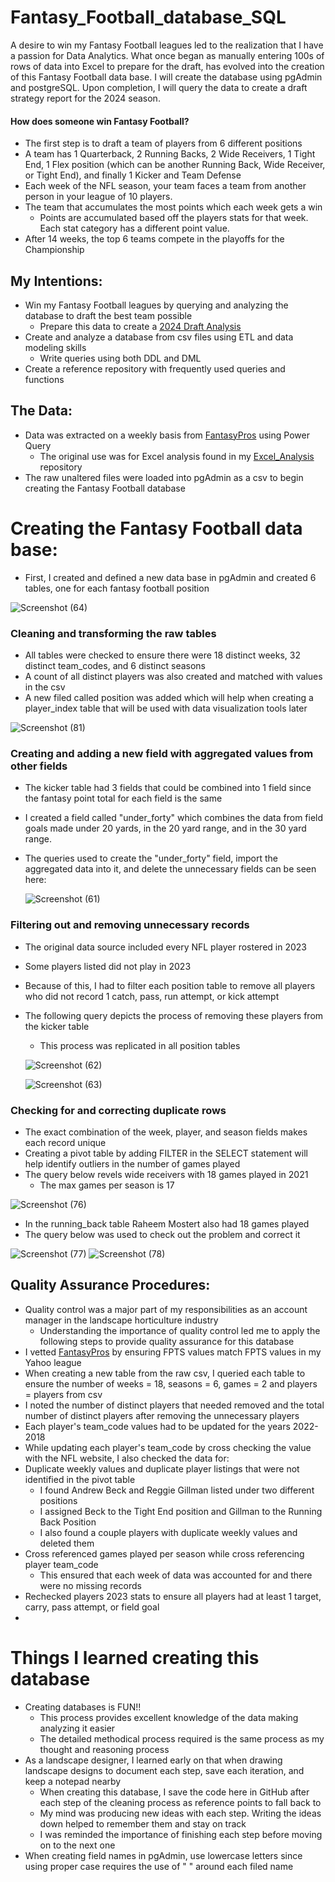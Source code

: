 # Fantasy_Football_database_SQL
A desire to win my Fantasy Football leagues led to the realization that I have a passion for Data Analytics.  What once began as manually entering 100s of rows of data into Excel to prepare for the draft, has evolved into the creation of this Fantasy Football data base.  I will create the database using pgAdmin and postgreSQL.  Upon completion, I will query the data to create a draft strategy report for the 2024 season.    
#### How does someone win Fantasy Football?
  -  The first step is to draft a team of players from 6 different positions 
  -    A team has 1 Quarterback, 2 Running Backs, 2 Wide Receivers, 1 Tight End, 1 Flex position (which can be another Running Back, Wide Receiver, or Tight End), and finally 1 Kicker and Team Defense
  -  Each week of the NFL season, your team faces a team from another person in your league of 10 players.
  -  The team that accumulates the most points which each week gets a win
      - Points are accumulated based off the players stats for that week.  Each stat category has a different point value.
  -  After 14 weeks, the top 6 teams compete in the playoffs for the Championship
## My Intentions:
  -  Win my Fantasy Football leagues by querying and analyzing the database to draft the best team possible
      - Prepare this data to create a [2024 Draft Analysis](https://github.com/bhammy27/2024_Draft_Report_SQL)
  -  Create and analyze a database from csv files using ETL and data modeling skills
      - Write queries using both DDL and DML 
  -  Create a reference repository with frequently used queries and functions  

## The Data:
 -  Data was extracted on a weekly basis from [FantasyPros](https://www.fantasypros.com/nfl/stats/qb.php) using Power Query
     - The original use was for Excel analysis found in my [Excel_Analysis](https://github.com/bhammy27/Excel_Analysis) repository
 - The raw unaltered files were loaded into pgAdmin as a csv to begin creating the Fantasy Football database

# Creating the Fantasy Football data base:
- First, I created and defined a new data base in pgAdmin and created 6 tables, one for each fantasy football position
  
![Screenshot (64)](https://github.com/bhammy27/Fantasy_Football_db/assets/154477061/0422e85c-3733-467a-b70b-6a5ae21acfdd)

### Cleaning and transforming the raw tables
-  All tables were checked to ensure there were 18 distinct weeks, 32 distinct team_codes, and 6 distinct seasons
-  A count of all distinct players was also created and matched with values in the csv
-  A new filed called position was added which will help when creating a player_index table that will be used with data visualization tools later

![Screenshot (81)](https://github.com/bhammy27/Fantasy_Football_db/assets/154477061/9d359290-a2a6-4238-9160-07410074ddf2)

### Creating and adding a new field with aggregated values from other fields
-  The kicker table had 3 fields that could be combined into 1 field since the fantasy point total for each field is the same
-  I created a field called "under_forty" which combines the data from field goals made under 20 yards, in the 20 yard range, and in the 30 yard range.
-  The queries used to create the "under_forty" field, import the aggregated data into it, and delete the unnecessary fields can be seen here:

    ![Screenshot (61)](https://github.com/bhammy27/Fantasy_Football_db/assets/154477061/eb5b107a-0863-4318-8ca4-5633e75eda7d)

### Filtering out and removing unnecessary records
-  The original data source included every NFL player rostered in 2023
-  Some players listed did not play in 2023 
-  Because of this, I had to filter each position table to remove all players who did not record 1 catch, pass, run attempt, or kick attempt
-  The following query depicts the process of removing these players from the kicker table
    - This process was replicated in all position tables

    ![Screenshot (62)](https://github.com/bhammy27/Fantasy_Football_db/assets/154477061/eeec2200-3173-4f3d-87a6-1e1f7e1c0e75)

    ![Screenshot (63)](https://github.com/bhammy27/Fantasy_Football_db/assets/154477061/667fe702-1d15-4564-819d-b1a5a3ff5520)
 
### Checking for and correcting duplicate rows
- The exact combination of the week, player, and season fields makes each record unique
- Creating a pivot table by adding FILTER in the SELECT statement will help identify outliers in the number of games played
- The query below revels wide receivers with 18 games played in 2021
    - The max games per season is 17
 
![Screenshot (76)](https://github.com/bhammy27/Fantasy_Football_db/assets/154477061/ea457b72-cfd4-4c80-9b62-a048d9409ce2)

- In the running_back table Raheem Mostert also had 18 games played
- The query below was used to check out the problem and correct it
  
![Screenshot (77)](https://github.com/bhammy27/Fantasy_Football_db/assets/154477061/e73f742e-853f-49b1-b4ab-5045a3b452a5)
![Screenshot (78)](https://github.com/bhammy27/Fantasy_Football_db/assets/154477061/b339f640-f50e-49ac-bebe-5d35c7394a86)


## Quality Assurance Procedures:
-  Quality control was a major part of my responsibilities as an account manager in the landscape horticulture industry
      -  Understanding the importance of quality control led me to apply the following steps to provide quality assurance for this database
-  I vetted [FantasyPros](https://www.fantasypros.com/nfl/stats/qb.php) by ensuring FPTS values match FPTS values in my Yahoo league
-  When creating a new table from the raw csv, I queried each table to ensure the number of weeks = 18, seasons = 6, games = 2 and players = players from csv
-  I noted the number of distinct players that needed removed and the total number of distinct players after removing the unnecessary players 
-  Each player's team_code values had to be updated for the years 2022-2018
-  While updating each player's team_code by cross checking the value with the NFL website, I also checked the data for:
  -  Duplicate weekly values and duplicate player listings that were not identified in the pivot table
      -  I found Andrew Beck and Reggie Gillman listed under two different positions
      -  I assigned Beck to the Tight End position and Gillman to the Running Back Position
      -  I also found a couple players with duplicate weekly values and deleted them
   -  Cross referenced games played per season while cross referencing player team_code
      -  This ensured that each week of data was accounted for and there were no missing records
-  Rechecked players 2023 stats to ensure all players had at least 1 target, carry, pass attempt, or field goal
-  
# Things I learned creating this database
- Creating databases is FUN!!
    - This process provides excellent knowledge of the data making analyzing it easier
    - The detailed methodical process required is the same process as my thought and reasoning process  
- As a landscape designer, I learned early on that when drawing landscape designs to document each step, save each iteration, and keep a notepad nearby
    - When creating this database, I save the code here in GitHub after each step of the cleaning process as reference points to fall back to
    - My mind was producing new ideas with each step.  Writing the ideas down helped to remember them and stay on track
    - I was reminded the importance of finishing each step before moving on to the next one
- When creating field names in pgAdmin, use lowercase letters since using proper case requires the use of " " around each filed name


